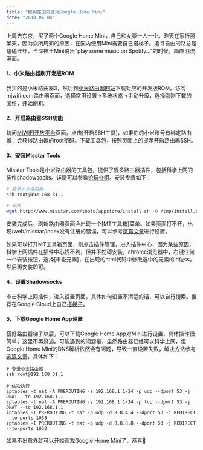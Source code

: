 ```yaml
---
title: "如何在国内使用Google Home Mini"
date: "2018-06-04"
---
```


上周去东京，买了两个Google Home Mini，自己和女票一人一个。昨天在家折腾半天，因为众所周知的原因，在国内使用Mini需要自己搭梯子。追寻自由的路总是磕磕绊绊，当深夜里Mini说出"play some music on Spotify..."的时候，简直泪流满面。

#### 1、小米路由器刷开发版ROM

我买的是小米路由器3，然后到[小米路由器网站](http://www1.miwifi.com/miwifi_download.html)下载对应的开发版ROM。访问miwifi.com路由器页面，选择常用设置->系统状态->手动升级，选择刚刚下载的固件，开始刷机。

#### 2、开启路由器SSH功能

访问[MIWIFI开放平台](http://www1.miwifi.com/miwifi_open.html)页面，点击[开启SSH工具]，如果你的小米账号有绑定路由器，会获得路由器的root密码。下载工具包，按照页面上的提示开启路由器SSH。

#### 3、安装Misstar Tools

Misstar Tools是小米路由器的工具包，提供了很多路由器插件，包括科学上网的插件shadowsocks。详情可以参看[论坛介绍](http://www.miui.com/thread-4408033-1-1.html)。安装步骤如下：

```bash
# 登录小米路由器
ssh root@192.168.31.1

# 安装
wget http://www.misstar.com/tools/appstore/install.sh -O /tmp/install.sh && chmod +x /tmp/install.sh && /tmp/install.sh
```

安装完成后，刷新路由器页面会出现一个[MT工具箱]菜单。如果页面打不开，出现/web/misstar/index没有注册的错误，可以参考[这篇文章](http://bbs.xiaomi.cn/t-14166902)进行设置。

如果可以打开MT工具箱页面，则点击插件管理，进入插件中心，因为某些原因，科学上网插件在插件中心找不到，但并不妨碍安装，chrome浏览器中，右键任何一个安装按钮，选择[审查元素]，在出现的html代码中修改选中的元素的id位ss，然后再安装即可。


#### 4、设置Shadowsocks

点击科学上网插件，进入设置页面。具体如何设置不清楚的话，可以自行搜索。推荐在Google Cloud上自己[搭梯子](https://suiyuanjian.com/124.html)。


#### 5、下载Google Home App设置

搭好路由器梯子以后，可以下载Google Home App对Mini进行设置，具体操作很简单，这里不再赘述。可能遇到的问题是，虽然路由器已经可以科学上网，但Google Home Mini的DNS解析依然会有问题，导致一直设置失败，解决方法参考[这篇文章](https://gist.github.com/willwhui/28e8896b6e4560f1cf0d32a5acf501f3)，具体如下：

```
# 登录小米路由器
ssh root@192.168.31.1

# 依次执行
iptables -t nat -A PREROUTING -s 192.168.1.1/24 -p udp --dport 53 -j DNAT --to 192.168.1.1
iptables -t nat -A PREROUTING -s 192.168.1.1/24 -p tcp --dport 53 -j DNAT --to 192.168.1.1
iptables -I PREROUTING -t nat -p udp -d 8.8.4.4 --dport 53 -j REDIRECT --to-ports 1053
iptables -I PREROUTING -t nat -p udp -d 8.8.8.8 --dport 53 -j REDIRECT --to-ports 1053
```


如果不出意外就可以开始调戏Google Home Mini了，恭喜🎉